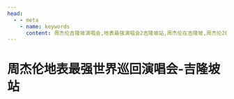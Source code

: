 ```yaml
---
head:
  - - meta
    - name: keywords
      content: 周杰伦吉隆坡演唱会,地表最强演唱会2吉隆坡站,周杰伦在吉隆坡,周杰伦2018吉隆坡演唱会
---
```


# 周杰伦地表最强世界巡回演唱会-吉隆坡站